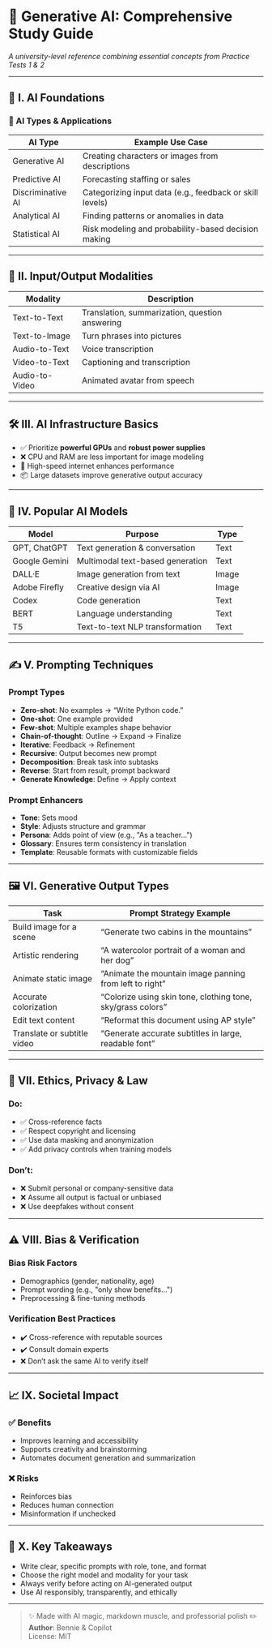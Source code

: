 # 🧠 Generative AI: Comprehensive Study Guide

*A university-level reference combining essential concepts from Practice Tests 1 & 2*

---

## 📌 I. AI Foundations

### 🤖 AI Types & Applications

| AI Type            | Example Use Case                                            |
|--------------------|-------------------------------------------------------------|
| Generative AI      | Creating characters or images from descriptions             |
| Predictive AI      | Forecasting staffing or sales                               |
| Discriminative AI  | Categorizing input data (e.g., feedback or skill levels)    |
| Analytical AI      | Finding patterns or anomalies in data                       |
| Statistical AI     | Risk modeling and probability-based decision making         |

---

## 🧩 II. Input/Output Modalities

| Modality         | Description                                   |
|------------------|-----------------------------------------------|
| Text-to-Text     | Translation, summarization, question answering |
| Text-to-Image    | Turn phrases into pictures                    |
| Audio-to-Text    | Voice transcription                           |
| Video-to-Text    | Captioning and transcription                  |
| Audio-to-Video   | Animated avatar from speech                   |

---

## 🛠️ III. AI Infrastructure Basics

- ✅ Prioritize **powerful GPUs** and **robust power supplies**
- ❌ CPU and RAM are less important for image modeling
- 🚀 High-speed internet enhances performance
- 📦 Large datasets improve generative output accuracy

---

## 🤖 IV. Popular AI Models

| Model           | Purpose                            | Type   |
|------------------|-------------------------------------|--------|
| GPT, ChatGPT      | Text generation & conversation     | Text   |
| Google Gemini     | Multimodal text-based generation   | Text   |
| DALL·E            | Image generation from text         | Image  |
| Adobe Firefly     | Creative design via AI             | Image  |
| Codex             | Code generation                    | Text   |
| BERT              | Language understanding              | Text   |
| T5                | Text-to-text NLP transformation     | Text   |

---

## ✍️ V. Prompting Techniques

### Prompt Types
- **Zero-shot**: No examples → “Write Python code.”
- **One-shot**: One example provided
- **Few-shot**: Multiple examples shape behavior
- **Chain-of-thought**: Outline → Expand → Finalize
- **Iterative**: Feedback → Refinement
- **Recursive**: Output becomes new prompt
- **Decomposition**: Break task into subtasks
- **Reverse**: Start from result, prompt backward
- **Generate Knowledge**: Define → Apply context

### Prompt Enhancers
- **Tone**: Sets mood  
- **Style**: Adjusts structure and grammar  
- **Persona**: Adds point of view (e.g., "As a teacher...")  
- **Glossary**: Ensures term consistency in translation  
- **Template**: Reusable formats with customizable fields  

---

## 🖼️ VI. Generative Output Types

| Task                            | Prompt Strategy Example                                       |
|----------------------------------|---------------------------------------------------------------|
| Build image for a scene          | “Generate two cabins in the mountains”                        |
| Artistic rendering               | “A watercolor portrait of a woman and her dog”                |
| Animate static image             | “Animate the mountain image panning from left to right”       |
| Accurate colorization            | “Colorize using skin tone, clothing tone, sky/grass colors”   |
| Edit text content                | “Reformat this document using AP style”                       |
| Translate or subtitle video      | “Generate accurate subtitles in large, readable font”         |

---

## 🔐 VII. Ethics, Privacy & Law

### Do:
- ✅ Cross-reference facts
- ✅ Respect copyright and licensing
- ✅ Use data masking and anonymization
- ✅ Add privacy controls when training models

### Don’t:
- ❌ Submit personal or company-sensitive data
- ❌ Assume all output is factual or unbiased
- ❌ Use deepfakes without consent

---

## ⚠️ VIII. Bias & Verification

### Bias Risk Factors
- Demographics (gender, nationality, age)
- Prompt wording (e.g., "only show benefits...")
- Preprocessing & fine-tuning methods

### Verification Best Practices
- ✔️ Cross-reference with reputable sources
- ✔️ Consult domain experts
- ❌ Don’t ask the same AI to verify itself

---

## 📈 IX. Societal Impact

### ✅ Benefits
- Improves learning and accessibility
- Supports creativity and brainstorming
- Automates document generation and summarization

### ❌ Risks
- Reinforces bias
- Reduces human connection
- Misinformation if unchecked

---

## 🧠 X. Key Takeaways

- Write clear, specific prompts with role, tone, and format
- Choose the right model and modality for your task
- Always verify before acting on AI-generated output
- Use AI responsibly, transparently, and ethically

---

> ✨ Made with AI magic, markdown muscle, and professorial polish ✏️  
> **Author**: Bennie & Copilot  
> License: MIT
